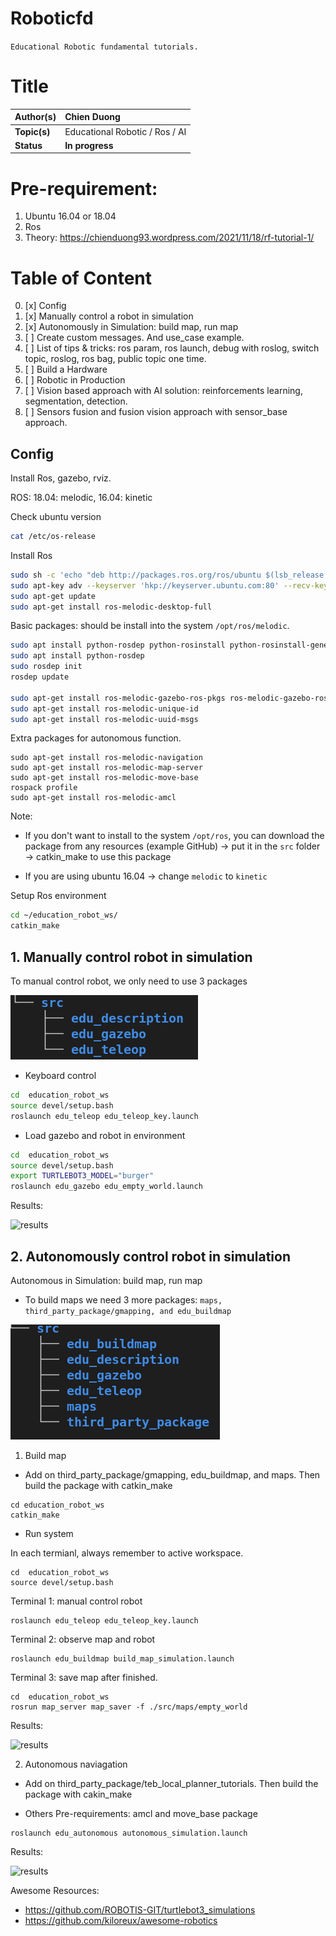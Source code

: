 # Roboticfd

`Educational Robotic fundamental tutorials.`
# Title

| **Author(s)** | Chien Duong |
| :------------ | :-------------------------------------------------------------------------------------------- |
| **Topic(s)** | Educational Robotic / Ros / AI |
| **Status**       | **In progress** |
# Pre-requirement:
1. Ubuntu 16.04 or 18.04
2. Ros
3. Theory: https://chienduong93.wordpress.com/2021/11/18/rf-tutorial-1/
# Table of Content

0. [x] Config
1. [x] Manually control a robot in simulation
2. [x] Autonomously in Simulation: build map, run map
3. [ ] Create custom messages. And use_case example.
4. [ ] List of tips & tricks: ros param, ros launch, debug with roslog, switch topic, roslog, ros bag, public topic one time.
5. [ ] Build a Hardware
6. [ ] Robotic in Production
7. [ ] Vision based approach with AI solution: reinforcements learning, segmentation, detection.
8. [ ] Sensors fusion and fusion vision approach with sensor_base approach.
## Config 
Install Ros, gazebo, rviz.

ROS: 18.04: melodic, 16.04: kinetic

Check ubuntu version
```BASH
cat /etc/os-release
```

Install Ros
```BASH
sudo sh -c 'echo "deb http://packages.ros.org/ros/ubuntu $(lsb_release -sc) main" > /etc/apt/sources.list.d/ros-latest.list'
sudo apt-key adv --keyserver 'hkp://keyserver.ubuntu.com:80' --recv-key C1CF6E31E6BADE8868B172B4F42ED6FBAB17C654
sudo apt-get update
sudo apt-get install ros-melodic-desktop-full
```

Basic packages: should be install into the system `/opt/ros/melodic`.

```BASH
sudo apt install python-rosdep python-rosinstall python-rosinstall-generator python-wstool build-essential
sudo apt install python-rosdep
sudo rosdep init
rosdep update

sudo apt-get install ros-melodic-gazebo-ros-pkgs ros-melodic-gazebo-ros-control
sudo apt-get install ros-melodic-unique-id
sudo apt-get install ros-melodic-uuid-msgs
```

Extra packages for autonomous function.

```
sudo apt-get install ros-melodic-navigation
sudo apt-get install ros-melodic-map-server
sudo apt-get install ros-melodic-move-base
rospack profile
sudo apt-get install ros-melodic-amcl
```

Note: 
 - If you don't want to install to the system `/opt/ros`, you can download the package from any resources (example GitHub) -> put it in the `src` folder -> catkin_make to use this package

-  If you are using ubuntu 16.04 -> change `melodic` to `kinetic`

Setup Ros environment

```BASH
cd ~/education_robot_ws/
catkin_make
```
## 1. Manually control robot in simulation



To manual control robot, we only need to use 3 packages

 ![tree](wiki/images/manual_control_robot_simulation.png)

 - Keyboard control
```BASH
cd  education_robot_ws
source devel/setup.bash
roslaunch edu_teleop edu_teleop_key.launch 
```
- Load gazebo and robot in environment

```BASH
cd  education_robot_ws
source devel/setup.bash
export TURTLEBOT3_MODEL="burger"
roslaunch edu_gazebo edu_empty_world.launch
```

Results:

![results](wiki/images/1_manual_control_rs.gif)




## 2. Autonomously control robot in simulation
Autonomous in Simulation: build map, run map
- To build maps we need 3 more packages: `maps, third_party_package/gmapping, and edu_buildmap`


 ![tree](wiki/images/buildmap_simulation.png)

1. Build map

- Add on third_party_package/gmapping, edu_buildmap, and maps. Then build the package with catkin_make

```
cd education_robot_ws
catkin_make
```

- Run system

In each termianl, always remember to active workspace.

```
cd  education_robot_ws
source devel/setup.bash
```

Terminal 1: manual control robot
```
roslaunch edu_teleop edu_teleop_key.launch 
```

Terminal 2: observe map and robot 
```
roslaunch edu_buildmap build_map_simulation.launch
```

Terminal 3: save map after finished.
```
cd  education_robot_ws
rosrun map_server map_saver -f ./src/maps/empty_world
```

Results:

![results](wiki/images/2_buildmap1.gif)

2. Autonomous naviagation

- Add on third_party_package/teb_local_planner_tutorials. Then build the package with cakin_make

- Others Pre-requirements: amcl and move_base package

```
roslaunch edu_autonomous autonomous_simulation.launch
```

Results:

![results](wiki/images/3_autonomous.gif)

Awesome Resources: 

- https://github.com/ROBOTIS-GIT/turtlebot3_simulations
- https://github.com/kiloreux/awesome-robotics

